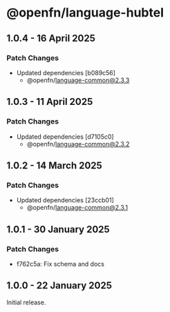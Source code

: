 # @openfn/language-hubtel

## 1.0.4 - 16 April 2025

### Patch Changes

* Updated dependencies \[b089c56]
  * @openfn/language-common@2.3.3

## 1.0.3 - 11 April 2025

### Patch Changes

* Updated dependencies \[d7105c0]
  * @openfn/language-common@2.3.2

## 1.0.2 - 14 March 2025

### Patch Changes

* Updated dependencies \[23ccb01]
  * @openfn/language-common@2.3.1

## 1.0.1 - 30 January 2025

### Patch Changes

* f762c5a: Fix schema and docs

## 1.0.0 - 22 January 2025

Initial release.
